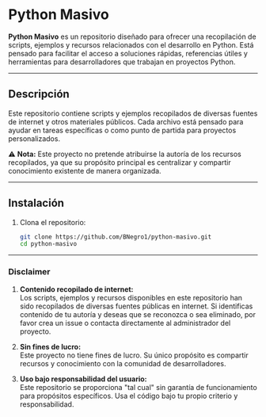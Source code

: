 # Python Masivo

**Python Masivo** es un repositorio diseñado para ofrecer una recopilación de scripts, ejemplos y recursos relacionados con el desarrollo en Python. Está pensado para facilitar el acceso a soluciones rápidas, referencias útiles y herramientas para desarrolladores que trabajan en proyectos Python.

---

## **Descripción**

Este repositorio contiene scripts y ejemplos recopilados de diversas fuentes de internet y otros materiales públicos. Cada archivo está pensado para ayudar en tareas específicas o como punto de partida para proyectos personalizados.

⚠️ **Nota:** Este proyecto no pretende atribuirse la autoría de los recursos recopilados, ya que su propósito principal es centralizar y compartir conocimiento existente de manera organizada.

---

## **Instalación**

1. Clona el repositorio:
   ```bash
   git clone https://github.com/BNegro1/python-masivo.git
   cd python-masivo
   ```
---

### **Disclaimer**

1. **Contenido recopilado de internet:**  
   Los scripts, ejemplos y recursos disponibles en este repositorio han sido recopilados de diversas fuentes públicas en internet. Si identificas contenido de tu autoría y deseas que se reconozca o sea eliminado, por favor crea un issue o contacta directamente al administrador del proyecto.

2. **Sin fines de lucro:**  
   Este proyecto no tiene fines de lucro. Su único propósito es compartir recursos y conocimiento con la comunidad de desarrolladores.

3. **Uso bajo responsabilidad del usuario:**  
   Este repositorio se proporciona "tal cual" sin garantía de funcionamiento para propósitos específicos. Usa el código bajo tu propio criterio y responsabilidad.
